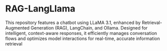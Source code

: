 # RAG-LangLlama
This repository features a chatbot using LLaMA 3.1, enhanced by Retrieval-Augmented Generation (RAG), LangChain, and Ollama. Designed for intelligent, context-aware responses, it efficiently manages conversation flows and optimizes model interactions for real-time, accurate information retrieval
